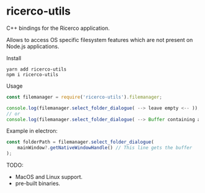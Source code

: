 # ricerco-utils
C++ bindings for the Ricerco application.

Allows to access OS specific filesystem features which are not present on Node.js applications.

Install
```shell
yarn add ricerco-utils
npm i ricerco-utils
```
Usage
```javascript
const filemanager = require('ricerco-utils').filemanager;

console.log(filemanager.select_folder_dialogue( --> leave empty <-- )); // Cant freeze the window input.
// or
console.log(filemanager.select_folder_dialogue( --> Buffer containing a window handle (Only supports HWND for now) <-- ));
```

Example in electron:
```javascript
const folderPath = filemanager.select_folder_dialogue(
    mainWindow?.getNativeWindowHandle() // This line gets the buffer
);
```

TODO:
  - MacOS and Linux support.
  - pre-built binaries.
